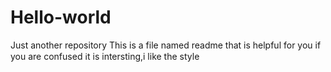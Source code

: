 # Hello-world
Just another repository
This is a file named readme that is helpful for you if you are confused
ℹ️t is intersting,i like the style

